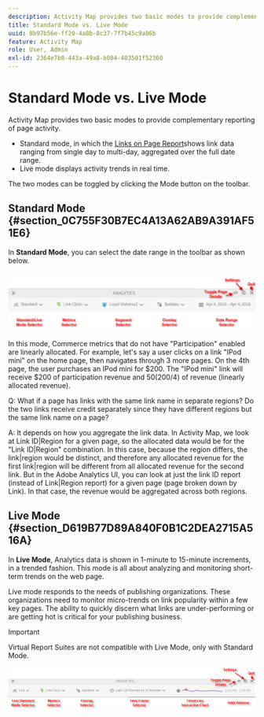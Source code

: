 ```yaml
---
description: Activity Map provides two basic modes to provide complementary reporting of page activity.
title: Standard Mode vs. Live Mode
uuid: 8b97b56e-ff20-4a8b-8c37-7f7b45c9a86b
feature: Activity Map
role: User, Admin
exl-id: 2364e7b0-443a-49a8-b084-403501f52360
---
```

# Standard Mode vs. Live Mode

Activity Map provides two basic modes to provide complementary reporting of page activity.

* Standard mode, in which the [Links on Page Report](/help/analyze/activity-map/activitymap-links-report.md)shows link data ranging from single day to multi-day, aggregated over the full date range.
* Live mode displays activity trends in real time.

The two modes can be toggled by clicking the Mode button on the toolbar.

## Standard Mode {#section_0C755F30B7EC4A13A62AB9A391AF51E6}

In **Standard Mode**, you can select the date range in the toolbar as shown below.

![](assets/standard_mode.png)

In this mode, Commerce metrics that do not have "Participation" enabled are linearly allocated. For example, let's say a user clicks on a link "IPod mini" on the home page, then navigates through 3 more pages. On the 4th page, the user purchases an IPod mini for $200. The "IPod mini" link will receive $200 of participation revenue and $50 ($200/4) of revenue (linearly allocated revenue).

Q: What if a page has links with the same link name in separate regions? Do the two links receive credit separately since they have different regions but the same link name on a page?

A: It depends on how you aggregate the link data. In Activity Map, we look at Link ID|Region for a given page, so the allocated data would be for the "Link ID|Region" combination. In this case, because the region differs, the link|region would be distinct, and therefore any allocated revenue for the first link|region will be different from all allocated revenue for the second link. But in the Adobe Analytics UI, you can look at just the link ID report (instead of Link|Region report) for a given page (page broken down by Link). In that case, the revenue would be aggregated across both regions.

## Live Mode {#section_D619B77D89A840F0B1C2DEA2715A516A}

In **Live Mode**, Analytics data is shown in 1-minute to 15-minute increments, in a trended fashion. This mode is all about analyzing and monitoring short-term trends on the web page.

Live mode responds to the needs of publishing organizations. These organizations need to monitor micro-trends on link popularity within a few key pages. The ability to quickly discern what links are under-performing or are getting hot is critical for your publishing business.

>[!IMPORTANT]
>
>Virtual Report Suites are not compatible with Live Mode, only with Standard Mode.

![](assets/live_mode.png)
